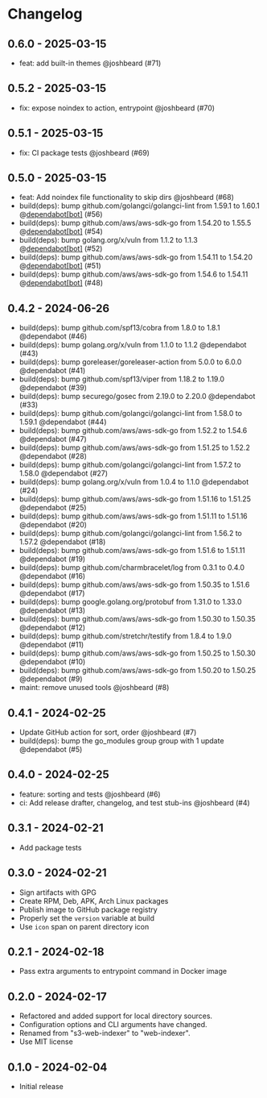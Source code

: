 # Changelog

## 0.6.0 - 2025-03-15

- feat: add built-in themes @joshbeard (#71)

## 0.5.2 - 2025-03-15

- fix: expose noindex to action, entrypoint @joshbeard (#70)

## 0.5.1 - 2025-03-15

- fix: CI package tests @joshbeard (#69)

## 0.5.0 - 2025-03-15

- feat: Add noindex file functionality to skip dirs @joshbeard (#68)
- build(deps): bump github.com/golangci/golangci-lint from 1.59.1 to 1.60.1 @[dependabot[bot]](https://github.com/apps/dependabot) (#56)
- build(deps): bump github.com/aws/aws-sdk-go from 1.54.20 to 1.55.5 @[dependabot[bot]](https://github.com/apps/dependabot) (#54)
- build(deps): bump golang.org/x/vuln from 1.1.2 to 1.1.3 @[dependabot[bot]](https://github.com/apps/dependabot) (#52)
- build(deps): bump github.com/aws/aws-sdk-go from 1.54.11 to 1.54.20 @[dependabot[bot]](https://github.com/apps/dependabot) (#51)
- build(deps): bump github.com/aws/aws-sdk-go from 1.54.6 to 1.54.11 @[dependabot[bot]](https://github.com/apps/dependabot) (#48)

## 0.4.2 - 2024-06-26

- build(deps): bump github.com/spf13/cobra from 1.8.0 to 1.8.1 @dependabot (#46)
- build(deps): bump golang.org/x/vuln from 1.1.0 to 1.1.2 @dependabot (#43)
- build(deps): bump goreleaser/goreleaser-action from 5.0.0 to 6.0.0 @dependabot (#41)
- build(deps): bump github.com/spf13/viper from 1.18.2 to 1.19.0 @dependabot (#39)
- build(deps): bump securego/gosec from 2.19.0 to 2.20.0 @dependabot (#33)
- build(deps): bump github.com/golangci/golangci-lint from 1.58.0 to 1.59.1 @dependabot (#44)
- build(deps): bump github.com/aws/aws-sdk-go from 1.52.2 to 1.54.6 @dependabot (#47)
- build(deps): bump github.com/aws/aws-sdk-go from 1.51.25 to 1.52.2 @dependabot (#28)
- build(deps): bump github.com/golangci/golangci-lint from 1.57.2 to 1.58.0 @dependabot (#27)
- build(deps): bump golang.org/x/vuln from 1.0.4 to 1.1.0 @dependabot (#24)
- build(deps): bump github.com/aws/aws-sdk-go from 1.51.16 to 1.51.25 @dependabot (#25)
- build(deps): bump github.com/aws/aws-sdk-go from 1.51.11 to 1.51.16 @dependabot (#20)
- build(deps): bump github.com/golangci/golangci-lint from 1.56.2 to 1.57.2 @dependabot (#18)
- build(deps): bump github.com/aws/aws-sdk-go from 1.51.6 to 1.51.11 @dependabot (#19)
- build(deps): bump github.com/charmbracelet/log from 0.3.1 to 0.4.0 @dependabot (#16)
- build(deps): bump github.com/aws/aws-sdk-go from 1.50.35 to 1.51.6 @dependabot (#17)
- build(deps): bump google.golang.org/protobuf from 1.31.0 to 1.33.0 @dependabot (#13)
- build(deps): bump github.com/aws/aws-sdk-go from 1.50.30 to 1.50.35 @dependabot (#12)
- build(deps): bump github.com/stretchr/testify from 1.8.4 to 1.9.0 @dependabot (#11)
- build(deps): bump github.com/aws/aws-sdk-go from 1.50.25 to 1.50.30 @dependabot (#10)
- build(deps): bump github.com/aws/aws-sdk-go from 1.50.20 to 1.50.25 @dependabot (#9)
- maint: remove unused tools @joshbeard (#8)

## 0.4.1 - 2024-02-25

- Update GitHub action for sort, order @joshbeard (#7)
- build(deps): bump the go_modules group group with 1 update @dependabot (#5)

## 0.4.0 - 2024-02-25

- feature: sorting and tests @joshbeard (#6)
- ci: Add release drafter, changelog, and test stub-ins @joshbeard (#4)

## 0.3.1 - 2024-02-21

* Add package tests

## 0.3.0 - 2024-02-21

* Sign artifacts with GPG
* Create RPM, Deb, APK, Arch Linux packages
* Publish image to GitHub package registry
* Properly set the `version` variable at build
* Use `icon` span on parent directory icon

## 0.2.1 - 2024-02-18

* Pass extra arguments to entrypoint command in Docker image

## 0.2.0 - 2024-02-17

* Refactored and added support for local directory sources.
* Configuration options and CLI arguments have changed.
* Renamed from "s3-web-indexer" to "web-indexer".
* Use MIT license

## 0.1.0 - 2024-02-04

* Initial release
